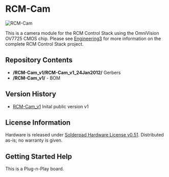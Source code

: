 RCM-Cam
========================

![RCM-Cam](http://engineering3.org/wp-content/uploads/GitHub/RCM-Cam.jpg)

This is a camera module for the RCM Control Stack using the OmniVision OV7725 CMOS chip. Please see [Engineering3](http://engineering3.org/) for more information on the complete RCM Control Stack project.


Repository Contents
-------------------

* **/RCM\-Cam\_v1/RCM-Cam\_v1\_24Jan2012/** Gerbers
* **/RCM\-Cam\_v1/** - BOM


Version History
---------------
* [RCM-Cam_v1](https://github.com/Engineering-3/RCM-Cam/tree/master/RCM-Cam_v1) Inital public version v1


License Information
-------------------
Hardware is released under [Solderpad Hardware License v0.51](http://solderpad.org/licenses/SHL-0.51/).
Distributed as-is; no warranty is given.


Getting Started Help
--------------------
This is a Plug-n-Play board.
